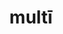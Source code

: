 ---
title: multī
meaning: many
ch: 3
pos: totadjective
femstem: mult
femend: ae
neutstem: mult
neutend: a
---